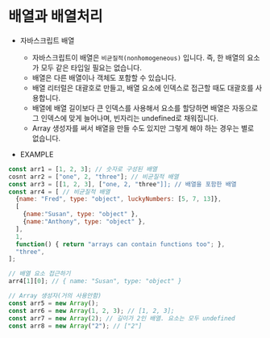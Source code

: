 # 배열과 배열처리

- 자바스크립트 배열
  - 자바스크립트이 배열은 `비균질적(nonhomogeneous)` 입니다. 즉, 한 배열의 요소가 모두 같은 타입일 필요는 없습니다.
  - 배열은 다른 배열이나 객체도 포함할 수 있습니다.
  - 배열 리터럴은 대괄호로 만들고, 배열 요소에 인덱스로 접근할 때도 대괄호를 사용합니다.
  - 배열에 배열 길이보다 큰 인덱스를 사용해서 요소를 할당하면 배열은 자동으로 그 인덱스에 맞게 늘어나며, 빈자리는 undefined로 채워집니다.
  - Array 생성자를 써서 배열을 만들 수도 있지만 그렇게 해야 하는 경우는 별로 없습니다.
  
- EXAMPLE

```javascript
const arr1 = [1, 2, 3]; // 숫자로 구성된 배열
cosnt arr2 = ["one", 2, "three"]; // 비균질적 배열
const arr3 = [[1, 2, 3], ["one, 2, "three"]]; // 배열을 포함한 배열
const arr4 = [ // 비균질적 배열
  {name: "Fred", type: "object", luckyNumbers: [5, 7, 13]},
  [
    {name:"Susan", type: "object" },
    {name:"Anthony", type: "object" },
  ],
  1,
  function() { return "arrays can contain functions too"; },
  "three",
];

// 배열 요소 접근하기
arr4[1][0]; // { name: "Susan", type: "object" }

// Array 생성자(거의 사용안함)
const arr5 = new Array();
const arr6 = new Array(1, 2, 3); // [1, 2, 3];
const arr7 = new Array(2); // 길이가 2인 배열. 요소는 모두 undefined
const arr8 = new Array("2"); // ["2"]
```
